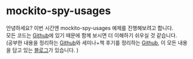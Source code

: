 # mockito-spy-usages

안녕하세요? 이번 시간엔 mockito-spy-usages 예제를 진행해보려고 합니다.  
모든 코드는 [Github](https://github.com/jojoldu/blog-code/tree/master/mockito-spy-usages)에 있기 때문에 함께 보시면 더 이해하기 쉬우실 것 같습니다.  
(공부한 내용을 정리하는 [Github](https://github.com/jojoldu/blog-code)와 세미나+책 후기를 정리하는 [Github](https://github.com/jojoldu/review), 이 모든 내용을 담고 있는 [블로그](http://jojoldu.tistory.com/)가 있습니다. )<br/>
 